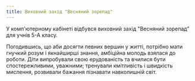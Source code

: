 ```yaml
---
title: Виховний захід "Весняний зорепад"
---
```


У комп'ютерному кабінеті відбувся виховний захід "Весняний зорепад" для учнів 5-А класу.

Погодившись, що аби досягти певних вершин у житті, потрібно мати гнучкий розум і якнайширші знання, амбіційна молодь взялася до роботи. Діти випробували свою ерудованість та вчилися бути спостережливими, уважними; тренували кмітливість і швидкість мислення, розвивали бажання пізнавати навколишній світ.

<slideshow id="_/72157682041877695" />
